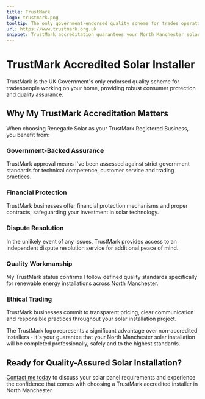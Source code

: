 ```yaml
---
title: TrustMark
logo: trustmark.png
tooltip: The only government-endorsed quality scheme for trades operating in and around the home
url: https://www.trustmark.org.uk
snippet: TrustMark accreditation guarantees your North Manchester solar installation meets government-endorsed quality and consumer protection standards.
---
```


# TrustMark Accredited Solar Installer

TrustMark is the UK Government's only endorsed quality scheme for tradespeople working on your home, providing robust consumer protection and quality assurance.

## Why My TrustMark Accreditation Matters

When choosing Renegade Solar as your TrustMark Registered Business, you benefit from:

### Government-Backed Assurance

TrustMark approval means I've been assessed against strict government standards for technical competence, customer service and trading practices.

### Financial Protection

TrustMark businesses offer financial protection mechanisms and proper contracts, safeguarding your investment in solar technology.

### Dispute Resolution

In the unlikely event of any issues, TrustMark provides access to an independent dispute resolution service for additional peace of mind.

### Quality Workmanship

My TrustMark status confirms I follow defined quality standards specifically for renewable energy installations across North Manchester.

### Ethical Trading

TrustMark businesses commit to transparent pricing, clear communication and responsible practices throughout your solar installation project.

The TrustMark logo represents a significant advantage over non-accredited installers - it's your guarantee that your North Manchester solar installation will be completed professionally, safely and to the highest standards.

## Ready for Quality-Assured Solar Installation?

[Contact me today](/contact/) to discuss your solar panel requirements and experience the confidence that comes with choosing a TrustMark accredited installer in North Manchester.
